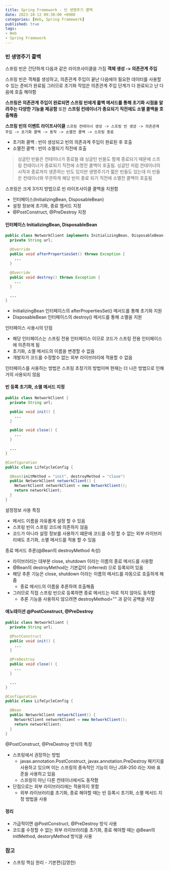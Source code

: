 ```yaml
---
title: Spring Framework - 빈 생명주기 콜백
date: 2023-10-12 09:30:00 +0900
categories: [Web, Spring Framework]
published: true
tags:
- Web
- Spring Framework
---
```


### 빈 생명주기 콜백
스프링 빈은 간단하게 다음과 같은 라이프사이클을 가짐
**객체 생성 -> 의존관계 주입**

스프링 빈은 객체를 생성하고, 의존관계 주입이 끝난 다음에야 필요한 데이터를 사용할 수 있는 준비가 완료됨
그러므로 초기화 작업은 의존관계 주입 단계가 다 완료되고 난 다음에 호출 해야함

**스프링은 의존관계 주입이 완료되면 스프링 빈에게 콟백 메서드를 통해 초기화 시점을 알려주는 다양한 기능을 제공함**
또한 **스프링 컨테이너가 종요되기 직전에도 소멸 콜백을 호출해줌**

**스프링 빈의 이벤트 라이프사이클**
```스프링 컨테이너 생성 -> 스프링 빈 생성 -> 의존관계 주입 -> 초기화 콜백 -> 동작 -> 소멸전 콜백 -> 스프링 종료```
 - 초기화 콜백 : 빈이 생성되고 빈의 의존과계 주입이 완료된 후 호출
 - 소멸전 콜백 : 빈이 소멸되기 직전에 호출

> 싱글턴 빈들은 컨테이너가 종료될 떄 싱글턴 빈들도 함께 종료되기 때문에 스프링 컨테이너가 종료되기 직전에 소명전 콜백이 호출됨.
> 싱글턴 처럼 컨테이너의 시작과 종료까지 생존하는 빈도 있지만 생명주기가 짧은 빈들도 있는데 이 빈들은 컨테이너와 무관하게 해당 빈이 종료 되기 직전에 소멸전 콜백이 호출됨

스프링은 크게 3가지 방법으로 빈 라이프사이클 콜백을 지원함
 - 인터페이스(InitializingBean, DisposableBean)
 - 설정 정보에 초기화, 종료 멤서드 지정
 - @PostConstruct, @PreDestroy 지정

#### 인터페이스 InitializingBean, DisposableBean
```java
public class NetworkClient implements InitializingBean, DisposableBean {
  private String url;

  @Override
  public void afterPropertiesSet() throws Exception {
    ...
  }

  @Override
  public void destroy() throws Exception {
    ...
  }

  ...
}
```
 - InitializingBean 인터페이스의 afterPropertiesSet() 메서드를 통해 초기화 지원
 - DisposableBean 인터페이스의 destroy() 메서드를 통해 소멸을 지원

인터페이스 사용시의 단점
 - 해당 인터페이스는 스프링 전용 인터페이스 이므로 코드가 스프링 전용 인터페이스에 의존하게 됨
 - 초기화, 소멸 메서드의 이름을 변경할 수 없음
 - 개발자가 코드를 수정할수 없는 외부 라이브러리에 적용할 수 없음

인터페이스를 사용하는 방법은 스프링 초창기의 방법이며 현재는 더 나은 방법으로 인해 거의 사용되지 않음

#### 빈 등록 초기화, 소멸 메서드 지정
```java
public class NetworkClient {
  private String url;

  public void init() {
    ...
  }

  public void close() {
    ...
  }

  ...
}
```
```java
@Configuration
public class LifeCycleConfig {

  @Bean(initMethod = "init", destroyMethod = "close")
  public NetworkClient networkClient() {
    NetworkClient networkClient = new NetworkClient();
    return networkClient;
  }
}
```

설정정보 사용 특징
 - 메서드 이름을 자유롭게 설정 할 수 있음
 - 스프링 빈이 스프링 코드에 의존하지 않음
 - 코드가 아니라 설정 정보를 사용하기 떄문에 코드를 수정 할 수 없는 외부 라이브러리에도 초기화, 소멸 메서드를 적용 할 수 있음

종료 메서드 추론(@Bean의 destroyMethod 속성)
 - 라이브러리는 대부분 close, shutdown 이라는 이름의 종료 메서드를 사용함
 - @Bean의 destroyMethod는 기본값이 (inferred) 으로 등록되어 있음
 - 해당 추론 기능은 close, shutdown 이라는 이름의 메서드를 자동으로 호출하게 해줌
   - 종료 메서드의 이름을 추론하여 호출해줌
 - 그러므로 직접 스프링 빈으로 등록하면 종료 메서드는 따로 적지 않아도 동작함
   - 추론 기능을 사용하지 않으려면 destroyMethod="" 과 같이 공백을 저장

#### 애노테이션 @PostConstruct, @PreDestroy
```java
public class NetworkClient {
  private String url;

  @PostConstruct
  public void init() {
    ...
  }

  @PreDestroy
  public void close() {
    ...
  }

  ...
}
```
```java
@Configuration
public class LifeCycleConfig {

  @Bean
  public NetworkClient networkClient() {
    NetworkClient networkClient = new NetworkClient();
    return networkClient;
  }
}
```

@PostConstruct, @PreDestroy 방식의 특징
 - 스프링에서 권장하는 방법
   - javax.annotation.PostConstruct, javax.annotation.PreDestroy 패키지를 사용하고 있으며 이는 스프링의 종속적인 기능이 아닌 JSR-250 라는 자바 표준을 사용하고 있음
   - 스프링이 아닌 다른 컨테이너에서도 동작함
 - 단점으로는 외부 라이브러리에는 적용하지 못함
   - 외부 라이브러리를 초기화, 종료 해야할 때는 빈 등록시 초기화, 소멸 메서드 지정 방법을 사용

#### 정리
 - 가급적이면 @PostConstruct, @PreDestroy 방식 사용
 - 코드를 수정할 수 없는 외부 라이브러리를 초기화, 종료 해야할 때는 @Bean의 initMethod, destoryMethod 방식을 사용

### 참고
 - 스프링 핵심 원리 - 기본편(김영한)
  